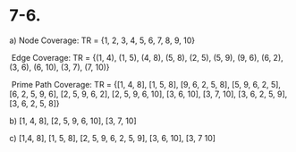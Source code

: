 # 7-6.

a) Node Coverage: TR = {1, 2, 3, 4, 5, 6, 7, 8, 9, 10}

​	Edge Coverage: TR = {(1, 4), (1, 5), (4, 8), (5, 8), (2, 5), (5, 9), (9, 6), (6, 2), (3, 6), (6, 10), (3, 7), (7, 10)}

​	Prime Path Coverage: TR = {[1, 4, 8], [1, 5, 8], [9, 6, 2, 5, 8], [5, 9, 6, 2, 5], [6, 2, 5, 9, 6], [2, 5, 9, 6, 2], [2, 5, 9, 6, 10], [3, 6, 10], [3, 7, 10], [3, 6, 2, 5, 9], [3, 6, 2, 5, 8]}

b) [1, 4, 8], [2, 5, 9, 6, 10], [3, 7, 10]

c) [1,4, 8], [1, 5, 8], [2, 5, 9, 6, 2, 5, 9], [3, 6, 10], [3, 7 10]